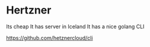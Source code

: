 # Hertzner

Its cheap
It has server in Iceland
It has a nice golang CLI

https://github.com/hetznercloud/cli
